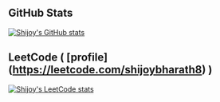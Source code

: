 ## GitHub Stats
[![Shijoy's GitHub stats](https://github-readme-stats.vercel.app/api?username=ShijoyBharath&show_icons=true&icon_color=586069&text_color=586069&bg_color=fff&line_height=30&hide_title=true&title_color=0366d6)](https://github.com/anuraghazra/github-readme-stats)

## LeetCode ( [profile] (https://leetcode.com/shijoybharath8) )
[![Shijoy's LeetCode stats](https://leetcode-stats-six.vercel.app/api?username=shijoybharath8)](https://github.com/KnlnKS/leetcode-stats)